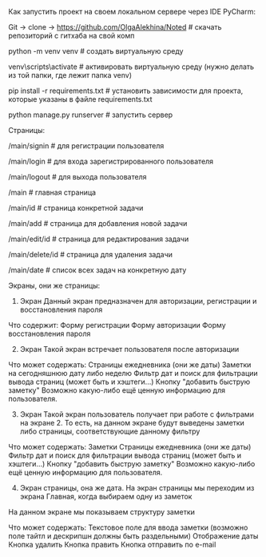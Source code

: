 Как запустить проект на своем локальном сервере через IDE PyCharm:

Git -> clone -> https://github.com/OlgaAlekhina/Noted # скачать репозиторий с гитхаба на свой комп 

python -m venv venv # создать виртуальную среду 

venv\scripts\activate # активировать виртуальную среду (нужно делать из той папки, где лежит папка venv) 

pip install -r requirements.txt # установить зависимости для проекта, которые указаны в файле requirements.txt

python manage.py runserver # запустить сервер

Страницы:

/main/signin      # для регистрации пользователя

/main/login       # для входа зарегистрированного пользователя

/main/logout      # для выхода пользователя

/main             # главная страница

/main/id        # страница конкретной задачи

/main/add         # страница для добавления новой задачи

/main/edit/id   # страница для редактирования задачи

/main/delete/id # страница для удаления задачи

/main/date      # список всех задач на конкретную дату



Экраны, они же страницы:

1. Экран 
Данный экран предназначен для авторизации, регистрации и восстановления пароля

Что содержит:
Форму регистрации
Форму авторизации 
Форму восстановления пароля

2. Экран
Такой экран встречает пользователя после авторизации

Что может содержать:
Страницы ежедневника (они же даты)
Заметки на сегодняшнюю дату либо неделю
Фильтр дат и поиск для фильтрации вывода страниц (может быть и хэштеги...)
Кнопку "добавить быструю заметку"
Возможно какую-либо ещё ценную информацию для пользователя. 

3. Экран
Такой экран пользователь получает при работе с фильтрами на экране 2. То есть, на данном экране будут выведены заметки либо страницы, соответствующие данному фильтру

Что может содержать:
Заметки
Страницы ежедневника (они же даты)
Фильтр дат и поиск для фильтрации вывода страниц (может быть и хэштеги...)
Кнопку "добавить быструю заметку"
Возможно какую-либо ещё ценную информацию для пользователя. 


4. Экран страницы, она же дата. 
На экран страницы мы переходим из экрана Главная, когда выбираем одну из заметок

На данном экране мы показываем структуру заметки

Что может содержать:
Текстовое поле для ввода заметки (возможно поле тайтл и дескрипшн должны быть раздельными)
Отображение даты
Кнопка удалить
Кнопка править
Кнопка отправить по e-mail


